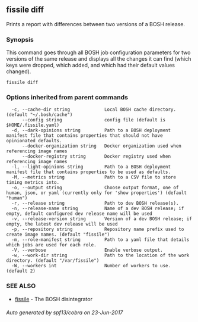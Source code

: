 ## fissile diff

Prints a report with differences between two versions of a BOSH release.

### Synopsis



This command goes through all BOSH job configuration parameters for two versions of
the same release and displays all the changes it can find (which keys were dropped, 
which added, and which had their default values changed).


```
fissile diff
```

### Options inherited from parent commands

```
  -c, --cache-dir string             Local BOSH cache directory. (default "~/.bosh/cache")
      --config string                config file (default is $HOME/.fissile.yaml)
  -d, --dark-opinions string         Path to a BOSH deployment manifest file that contains properties that should not have opinionated defaults.
      --docker-organization string   Docker organization used when referencing image names
      --docker-registry string       Docker registry used when referencing image names
  -l, --light-opinions string        Path to a BOSH deployment manifest file that contains properties to be used as defaults.
  -M, --metrics string               Path to a CSV file to store timing metrics into.
  -o, --output string                Choose output format, one of human, json, or yaml (currently only for 'show properties') (default "human")
  -r, --release string               Path to dev BOSH release(s).
  -n, --release-name string          Name of a dev BOSH release; if empty, default configured dev release name will be used
  -v, --release-version string       Version of a dev BOSH release; if empty, the latest dev release will be used
  -p, --repository string            Repository name prefix used to create image names. (default "fissile")
  -m, --role-manifest string         Path to a yaml file that details which jobs are used for each role.
  -V, --verbose                      Enable verbose output.
  -w, --work-dir string              Path to the location of the work directory. (default "/var/fissile")
  -W, --workers int                  Number of workers to use. (default 2)
```

### SEE ALSO
* [fissile](fissile.md)	 - The BOSH disintegrator

###### Auto generated by spf13/cobra on 23-Jun-2017
